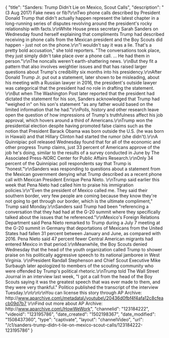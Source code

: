 {
    "title": "Sanders: Trump Didn't Lie on Mexico, Scout Calls",
    "description": "(3 Aug 2017) Fake news or fib?\r\nTwo phone calls described by President Donald Trump that didn't actually happen represent the latest chapter in a long-running series of disputes revolving around the president's rocky relationship with facts.\r\nWhite House press secretary Sarah Sanders on Wednesday found herself explaining that compliments Trump had described receiving in phone calls from the Mexican president and the Boy Scouts did happen - just not on the phone.\r\n\"I wouldn't say it was a lie. That's a pretty bold accusation,\" she told reporters. \"The conversations took place, they just simply didn't take place over a phone call. ... He had them in person.\"\r\nThe noncalls weren't earth-shattering news. \r\nBut they fit a pattern that also involves weightier issues and that has raised larger questions about Trump's credibility six months into his presidency.\r\nAfter Donald Trump Jr. put out a statement, later shown to be misleading, about his meeting with a Russian lawyer in 2016, the president's outside lawyer was categorical that the president had no role in drafting the statement. \r\nBut when The Washington Post later reported that the president had dictated the statement for his son, Sanders acknowledged that Trump had \"weighed in\" on his son's statement \"as any father would based on the limited information that he had.\"\r\nPolls, history and other research leave open the question of how impressions of Trump's truthfulness affect his job approval, which hovers around a third of Americans.\r\nTrump won the presidential election despite having promoted false claims such as the notion that President Barack Obama was born outside the U.S. (he was born in Hawaii) and that Hillary Clinton had started the rumor (she didn't).\r\nA Quinnipiac poll released Wednesday found that for all of the economic and other progress Trump claims, just 33 percent of Americans approve of the job he's doing, similar to the results of a survey conducted in June by The Associated Press-NORC Center for Public Affairs Research.\r\nOnly 34 percent of the Quinnipiac poll respondents say that Trump is \"honest.\"\r\nSanders was responding to questions about a statement from the Mexican government denying what Trump described as a recent phone call with Mexican President Enrique Pena Nieto. \r\nTrump said earlier this week that Pena Nieto had called him to praise his immigration policies.\r\n\"Even the president of Mexico called me. They said their southern border, very few people are coming because they know they're not going to get through our border, which is the ultimate compliment,\" Trump said Monday.\r\nSanders said Trump had been \"referencing a conversation that they had had at the G-20 summit where they specifically talked about the issues that he referenced.\"\r\nMexico's Foreign Relations Department said Pena Nieto remarked to Trump during a July 7 meeting at the G-20 summit in Germany that deportations of Mexicans from the United States had fallen 31 percent between January and June, as compared with 2016. Pena Nieto said 47 percent fewer Central American migrants had entered Mexico in that period.\r\nMeanwhile, the Boy Scouts denied Wednesday that the head of the youth organization called Trump to shower praise on his politically aggressive speech to its national jamboree in West Virginia. \r\nPresident Randall Stephenson and Chief Scout Executive Mike Surbaugh later apologized to members of the scouting community who were offended by Trump's political rhetoric.\r\nTrump told The Wall Street Journal in an interview last week, \"I got a call from the head of the Boy Scouts saying it was the greatest speech that was ever made to them, and they were very thankful.\" Politico published the transcript of the interview Tuesday.\r\n\r\n\r\nYou can license this story through AP Archive: http:\/\/www.aparchive.com\/metadata\/youtube\/20436d0fbf4f4afa12c8cfeacb09d7b7 \r\nFind out more about AP Archive: http:\/\/www.aparchive.com\/HowWeWork",
    "channelid": "123184222",
    "videoid": "123195786",
    "date_created": "1502198367",
    "date_modified": "1508437360",
    "type": "captivate",
    "layout": "channelVideo",
    "url": "\/c1\/sanders-trump-didn-t-lie-on-mexico-scout-calls\/123184222-123195786"
}